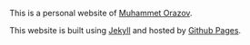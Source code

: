 This is a personal website of [Muhammet Orazov](morazow.github.com).

This website is built using [Jekyll](https://github.com/jekyll/jekyll) 
and hosted by [Github Pages](http://pages.github.com/).
